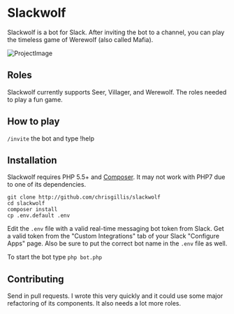 # Slackwolf
Slackwolf is a bot for Slack. After inviting the bot to a channel, you can play the timeless game of Werewolf (also called Mafia).

![ProjectImage](http://i.imgur.com/0Kwd8oe.png)

## Roles
Slackwolf currently supports Seer, Villager, and Werewolf. The roles needed to play a fun game.

## How to play
`/invite` the bot and type !help

## Installation
Slackwolf requires PHP 5.5+ and [Composer](https://getcomposer.org/). It may not work with PHP7 due to one of its dependencies.

```
git clone http://github.com/chrisgillis/slackwolf
cd slackwolf
composer install
cp .env.default .env
```

Edit the `.env` file with a valid real-time messaging bot token from Slack. Get a valid token from the "Custom Integrations" tab of your Slack "Configure Apps" page. Also be sure to put the correct bot name in the `.env` file as well.

To start the bot type `php bot.php`

## Contributing

Send in pull requests. I wrote this very quickly and it could use some major refactoring of its components. It also needs a lot more roles.
